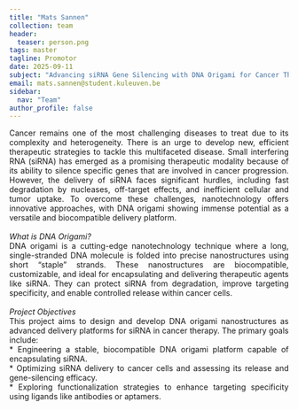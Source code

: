 ```yaml
---
title: "Mats Sannen"
collection: team
header:
  teaser: person.png
tags: master
tagline: Promotor
date: 2025-09-11
subject: "Advancing siRNA Gene Silencing with DNA Origami for Cancer Therapy"
email: mats.sannen@student.kuleuven.be
sidebar:
  nav: "Team"
author_profile: false
---
```

<p align= "justify">
Cancer remains one of the most challenging diseases to treat due to its complexity and heterogeneity. There is an urge to develop new, efficient therapeutic strategies to tackle this multifaceted disease. Small interfering RNA (siRNA) has emerged as a promising therapeutic modality because of its ability to silence specific genes that are involved in cancer progression. However, the delivery of siRNA faces significant hurdles, including fast degradation by nucleases, off-target effects, and inefficient cellular and tumor uptake. To overcome these challenges, nanotechnology offers innovative approaches, with DNA origami showing immense potential as a versatile and biocompatible delivery platform. <br><br>
<i>What is DNA Origami?</i><br>
DNA origami is a cutting-edge nanotechnology technique where a long, single-stranded DNA molecule is folded into precise nanostructures using short “staple” strands. These nanostructures are biocompatible, customizable, and ideal for encapsulating and delivering therapeutic agents like siRNA. They can protect siRNA from degradation, improve targeting specificity, and enable controlled release within cancer cells.<br><br>
<i>Project Objectives</i><br>
This project aims to design and develop DNA origami nanostructures as advanced delivery platforms for siRNA in cancer therapy. The primary goals include:<br>
*	Engineering a stable, biocompatible DNA origami platform capable of encapsulating siRNA.<br>
*	Optimizing siRNA delivery to cancer cells and assessing its release and gene-silencing efficacy.<br>
*	Exploring functionalization strategies to enhance targeting specificity using ligands like antibodies or aptamers.
